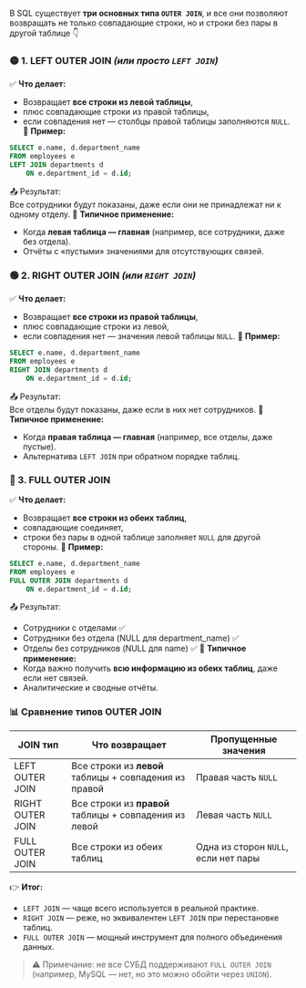 В SQL существует **три основных типа `OUTER JOIN`**, и все они позволяют возвращать не только совпадающие строки, но и строки без пары в другой таблице 👇
### 🟡 1. **LEFT OUTER JOIN** _(или просто `LEFT JOIN`)_
✅ **Что делает:**
- Возвращает **все строки из левой таблицы**,
- плюс совпадающие строки из правой таблицы,
- если совпадения нет — столбцы правой таблицы заполняются `NULL`.
    📌 **Пример:**
```sql
SELECT e.name, d.department_name
FROM employees e
LEFT JOIN departments d
    ON e.department_id = d.id;
```
📤 Результат:  
Все сотрудники будут показаны, даже если они не принадлежат ни к одному отделу.
📌 **Типичное применение:**
- Когда **левая таблица — главная** (например, все сотрудники, даже без отдела).
- Отчёты с «пустыми» значениями для отсутствующих связей.
### 🟢 2. **RIGHT OUTER JOIN** _(или `RIGHT JOIN`)_
✅ **Что делает:**
- Возвращает **все строки из правой таблицы**,
- плюс совпадающие строки из левой,
- если совпадения нет — значения левой таблицы `NULL`.
📌 **Пример:**
```sql
SELECT e.name, d.department_name
FROM employees e
RIGHT JOIN departments d
    ON e.department_id = d.id;
```
📤 Результат:  
Все отделы будут показаны, даже если в них нет сотрудников.
📌 **Типичное применение:**
- Когда **правая таблица — главная** (например, все отделы, даже пустые).
- Альтернатива `LEFT JOIN` при обратном порядке таблиц.
### 🔵 3. **FULL OUTER JOIN**
✅ **Что делает:**
- Возвращает **все строки из обеих таблиц**,
- совпадающие соединяет,
- строки без пары в одной таблице заполняет `NULL` для другой стороны.
📌 **Пример:**
```sql
SELECT e.name, d.department_name
FROM employees e
FULL OUTER JOIN departments d
    ON e.department_id = d.id;
```
📤 Результат:
- Сотрудники с отделами ✅
- Сотрудники без отдела (NULL для department_name) ✅
- Отделы без сотрудников (NULL для name) ✅
📌 **Типичное применение:**
- Когда важно получить **всю информацию из обеих таблиц**, даже если нет связей.
- Аналитические и сводные отчёты.
### 📊 Сравнение типов OUTER JOIN

|JOIN тип|Что возвращает|Пропущенные значения|
|---|---|---|
|LEFT OUTER JOIN|Все строки из **левой** таблицы + совпадения из правой|Правая часть `NULL`|
|RIGHT OUTER JOIN|Все строки из **правой** таблицы + совпадения из левой|Левая часть `NULL`|
|FULL OUTER JOIN|Все строки из обеих таблиц|Одна из сторон `NULL`, если нет пары|
👉 **Итог:**
- `LEFT JOIN` — чаще всего используется в реальной практике.
- `RIGHT JOIN` — реже, но эквивалентен `LEFT JOIN` при перестановке таблиц.
- `FULL OUTER JOIN` — мощный инструмент для полного объединения данных.
> ⚠️ Примечание: не все СУБД поддерживают `FULL OUTER JOIN` (например, MySQL — нет, но это можно обойти через `UNION`).